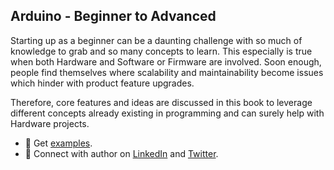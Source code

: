 ## Arduino - Beginner to Advanced

Starting up as a beginner can be a daunting challenge with so much of knowledge to grab and so many concepts to learn. This especially is true when both Hardware and Software or Firmware are involved. Soon enough, people find themselves where scalability and maintainability become issues which hinder with product feature upgrades.

Therefore, core features and ideas are discussed in this book to leverage different concepts already existing in programming and can surely help with Hardware projects.

<!--
* :beginner: [Get the Book]()
-->
* :beginner: Get [examples](https://github.com/arduino-ba/examples).
* :beginner: Connect with author on [LinkedIn](https://www.linkedin.com/in/usa-m/) and [Twitter](https://twitter.com/usama_inn).
